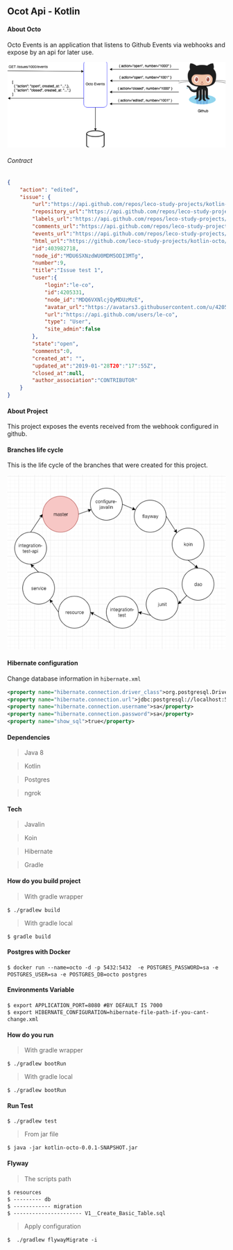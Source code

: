 ## Ocot Api - Kotlin

#### About Octo

Octo Events is an application that listens to Github Events via webhooks and expose by an api for later use.

![Octo](img/octo.png)

###### Contract

```json
{
    "action": "edited", 
    "issue": {
        "url":"https://api.github.com/repos/leco-study-projects/kotlin-octo/issues/9", 
        "repository_url":"https://api.github.com/repos/leco-study-projects/kotlin-octo", 
        "labels_url":"https://api.github.com/repos/leco-study-projects/kotlin-octo/issues/9/labels{/name}", 
        "comments_url":"https://api.github.com/repos/leco-study-projects/kotlin-octo/issues/9/comments", 
        "events_url":"https://api.github.com/repos/leco-study-projects/kotlin-octo/issues/9/events", 
        "html_url":"https://github.com/leco-study-projects/kotlin-octo/issues/9", 
        "id":403982718, 
        "node_id":"MDU6SXNzdWU0MDM5ODI3MTg", 
        "number":9, 
        "title":"Issue test 1", 
        "user":{
            "login":"le-co", 
            "id":4205331, 
            "node_id":"MDQ6VXNlcjQyMDUzMzE", 
            "avatar_url":"https://avatars3.githubusercontent.com/u/4205331?",  
            "url":"https://api.github.com/users/le-co", 
            "type": "User", 
            "site_admin":false
        },  
        "state":"open", 
        "comments":0, 
        "created_at": "", 
        "updated_at":"2019-01-"28T20":"17":55Z", 
        "closed_at":null, 
        "author_association":"CONTRIBUTOR"
    }
}

```

#### About Project

This project exposes the events received from the webhook configured in github. 

####  Branches life cycle

This is the life cycle of the branches that were created for this project.

![Octo](img/branch.png)


#### Hibernate configuration

Change database information in `hibernate.xml`

```xml
<property name="hibernate.connection.driver_class">org.postgresql.Driver</property>
<property name="hibernate.connection.url">jdbc:postgresql://localhost:5432/octo4</property>
<property name="hibernate.connection.username">sa</property>
<property name="hibernate.connection.password">sa</property>
<property name="show_sql">true</property>
```


#### Dependencies

> Java 8

> Kotlin 

> Postgres

> ngrok

#### Tech

> Javalin

> Koin

> Hibernate

> Gradle

#### How do you build project

> With gradle wrapper

```shell
$ ./gradlew build
```

> With gradle local

```shell
$ gradle build
```

#### Postgres with Docker

```shell
$ docker run --name=octo -d -p 5432:5432  -e POSTGRES_PASSWORD=sa -e POSTGRES_USER=sa -e POSTGRES_DB=octo postgres
```

#### Environments Variable

```shell
$ export APPLICATION_PORT=8080 #BY DEFAULT IS 7000
$ export HIBERNATE_CONFIGURATION=hibernate-file-path-if-you-cant-change.xml
```


#### How do you run 

> With gradle wrapper

```shell
$ ./gradlew bootRun
```

> With gradle local

```shell
$ ./gradlew bootRun
```

#### Run Test

 ```shell
 $ ./gradlew test
 ```

> From jar file

```shell
$ java -jar kotlin-octo-0.0.1-SNAPSHOT.jar
```

#### Flyway
 
> The scripts path

```shell
$ resources
$ --------- db
$ ------------ migration
$ ---------------------- V1__Create_Basic_Table.sql
```

> Apply configuration

```shell
$  ./gradlew flywayMigrate -i
```

